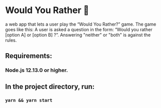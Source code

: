# Would You Rather 🤔

a web app that lets a user play the “Would You Rather?” game. The game goes like this: A user is asked a question in the form: “Would you rather [option A] or [option B] ?”. Answering "neither" or "both" is against the rules.

## Requirements:

### Node.js 12.13.0 or higher.

## In the project directory, run:

### `yarn && yarn start`
